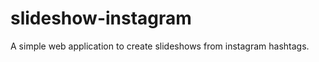 slideshow-instagram
===================

A simple web application to create slideshows from instagram hashtags.
